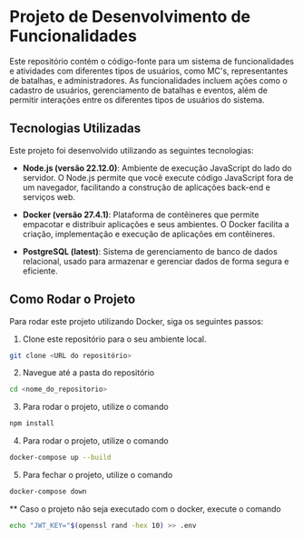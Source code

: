 # Projeto de Desenvolvimento de Funcionalidades

Este repositório contém o código-fonte para um sistema de funcionalidades e atividades com diferentes tipos de usuários, como MC's, representantes de batalhas, e administradores. As funcionalidades incluem ações como o cadastro de usuários, gerenciamento de batalhas e eventos, além de permitir interações entre os diferentes tipos de usuários do sistema.

## Tecnologias Utilizadas

Este projeto foi desenvolvido utilizando as seguintes tecnologias:

- **Node.js (versão 22.12.0)**: Ambiente de execução JavaScript do lado do servidor. O Node.js permite que você execute código JavaScript fora de um navegador, facilitando a construção de aplicações back-end e serviços web.
  
- **Docker (versão 27.4.1)**: Plataforma de contêineres que permite empacotar e distribuir aplicações e seus ambientes. O Docker facilita a criação, implementação e execução de aplicações em contêineres.

- **PostgreSQL (latest)**: Sistema de gerenciamento de banco de dados relacional, usado para armazenar e gerenciar dados de forma segura e eficiente.

## Como Rodar o Projeto

Para rodar este projeto utilizando Docker, siga os seguintes passos:

1. Clone este repositório para o seu ambiente local.

```bash
git clone <URL do repositório>
```

2. Navegue até a pasta do repositório
```bash
cd <nome_do_repositorio>
```

3. Para rodar o projeto, utilize o comando
```bash
npm install
```

4. Para rodar o projeto, utilize o comando
```bash
docker-compose up --build
```

5. Para fechar o projeto, utilize o comando
```bash
docker-compose down
```

** Caso o projeto não seja executado com o docker, execute o comando
```bash
echo "JWT_KEY="$(openssl rand -hex 10) >> .env
```